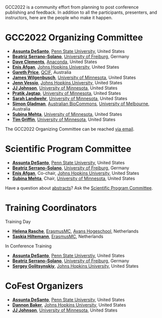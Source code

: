 <slot name="/events/gcc2022/header" />

GCC2022 is a community effort from planning to post conference publishing and feedback.  In addition to all the participants, presenters, and instructors, here are the people who make it happen.

# GCC2022 Organizing Committee

* **[Assunta DeSanto](https://github.com/assuntad23)**, [Penn State University](https://psu.edu/), United States
* **[Beatriz Serrano-Solano](https://training.galaxyproject.org/training-material/hall-of-fame/beatrizserrano/)**, [University of Freiburg](https://uni-freiburg.de/en/), Germany
* **[Dave Clements](/people/dave-clements/)**, [Anaconda](https://www.anaconda.com/), United States
* **[Enis Afgan](https://www.linkedin.com/in/afgane)**, [Johns Hopkins University](https://jhu.edu/), United States
* **[Gareth Price](https://qfab.org/team-member/dr-gareth-price)**, [QCIF](https://www.qcif.edu.au/), Australia
* **[James Wilgenbusch](https://www.msi.umn.edu/staff/jwilgenb)**, [University of Minnesota](https://twin-cities.umn.edu/), United States
* **[Jenn Vessio](https://www.linkedin.com/in/jennifer-vessio-00498014/)**, [Johns Hopkins University](https://jhu.edu/), United States
* **[JJ Johnson](https://training.galaxyproject.org/training-material/hall-of-fame/jj-umn/)**, [University of Minnesota](https://twin-cities.umn.edu/), United States
* **[Pratik Jagtap](https://z.umn.edu/pjgs)**, [University of Minnesota](https://twin-cities.umn.edu/), United States
* **[Sarah Landwehr](https://www.msi.umn.edu/staff/landw020)**, [University of Minnesota](https://twin-cities.umn.edu/), United States
* **[Simon Gladman](https://www.melbournebioinformatics.org.au/people/simon-gladman/)**, [Australian BioCommons](https://www.biocommons.org.au/), [University of Melbourne](https://unimelb.edu.au/), Australia
* **[Subina Mehta](https://scholar.google.com/citations?user=hAU7wOUAAAAJ&hl=en)**, [University of Minnesota](https://twin-cities.umn.edu/), United States
* **[Tim Griffin](https://cbs.umn.edu/contacts/timothy-j-griffin)**, [University of Minnesota](https://twin-cities.umn.edu/), United States

The GCC2022 Organizing Committee can be reached [via email](mailto:gcc2022-org@lists.galaxyproject.org).

# Scientific Program Committee

* **[Assunta DeSanto](https://github.com/assuntad23)**, [Penn State University](https://psu.edu/), United States
* **[Beatriz Serrano-Solano](https://training.galaxyproject.org/training-material/hall-of-fame/beatrizserrano/)**, [University of Freiburg](https://uni-freiburg.de/en/), Germany
* **[Enis Afgan](https://www.linkedin.com/in/afgane)**, Co-chair, [Johns Hopkins University](https://jhu.edu/), United States
* **[Subina Mehta](https://scholar.google.com/citations?user=hAU7wOUAAAAJ&hl=en)**, Chair, [University of Minnesota](https://twin-cities.umn.edu/), United States

Have a question about [abstracts](/events/gcc2022/abstracts/)?  Ask the [Scientific Program Committee](mailto:gcc2022-scicomm@lists.galaxyproject.org).


# Training Coordinators

Training Day

* **[Helena Rasche](https://training.galaxyproject.org/hall-of-fame/hexylena/)**, [ErasmusMC](https://www.erasmusmc.nl/), [Avans Hogeschool](https://www.avans.nl/), Netherlands
* **[Saskia Hiltemann](https://training.galaxyproject.org/hall-of-fame/shiltemann/)**, [ErasmusMC](https://www.erasmusmc.nl/), Netherlands

In Conference Training

* **[Assunta DeSanto](https://github.com/assuntad23)**, [Penn State Universtiy](https://psu.edu/), United States
* **[Beatriz Serrano-Solano](https://training.galaxyproject.org/training-material/hall-of-fame/beatrizserrano/)**, [University of Freiburg](https://uni-freiburg.de/en/), Germany
* **[Sergey Golitsynskiy](https://github.com/ic4f)**, [Johns Hopkins University](https://jhu.edu/), United States

# CoFest Organizers

* **[Assunta DeSanto](https://github.com/assuntad23)**, [Penn State University](https://psu.edu/), United States
* **[Dannon Baker](https://training.galaxyproject.org/training-material/hall-of-fame/dannon/)**, [Johns Hopkins University](https://jhu.edu/), United States
* **[JJ Johnson](https://training.galaxyproject.org/training-material/hall-of-fame/jj-umn/)**, [University of Minnesota](https://twin-cities.umn.edu/), United States
